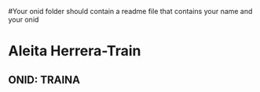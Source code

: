 #Your onid folder should contain a readme file that contains your name and your onid
# Aleita Herrera-Train 
## ONID: TRAINA
